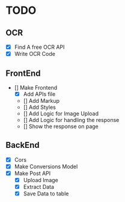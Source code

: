 # TODO

## OCR

- [X] Find A free OCR API
- [X] Write OCR Code

## FrontEnd

- [] Make Frontend
  - [X] Add APIs file
  - [] Add Markup
  - [] Add Styles
  - [] Add Logic for Image Upload
  - [] Add Logic for handling the response
  - [] Show the response on page

## BackEnd

- [X] Cors
- [X] Make Conversions Model
- [X] Make Post API
  - [X] Upload Image
  - [X] Extract Data
  - [X] Save Data to table

